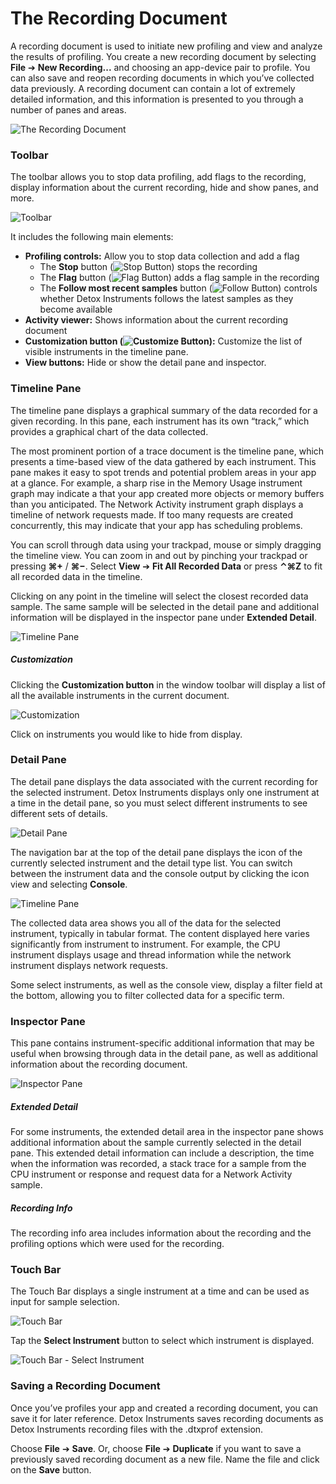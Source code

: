 # The Recording Document

A recording document is used to initiate new profiling and view and analyze the results of profiling. You create a new recording document by selecting **File** ➔ **New Recording...** and choosing an app-device pair to profile. You can also save and reopen recording documents in which you’ve collected data previously. A recording document can contain a lot of extremely detailed information, and this information is presented to you through a number of panes and areas.



![The Recording Document](Resources/RecordingDocument_Example.png "The Recording Document")

### Toolbar

The toolbar allows you to stop data profiling, add flags to the recording, display information about the current recording, hide and show panes, and more.

![Toolbar](Resources/RecordingDocument_Toolbar.png "Toolbar")

It includes the following main elements:

* **Profiling controls:** Allow you to stop data collection and add a flag
  * The **Stop** button (![Stop Button](Resources/Button_Stop.png)) stops the recording
  * The **Flag** button (![Flag Button](Resources/Button_Flag.png)) adds a flag sample in the recording
  * The **Follow most recent samples** button (![Follow Button](Resources/Button_Follow.png)) controls whether Detox Instruments follows the latest samples as they become available
* **Activity viewer:** Shows information about the current recording document
* **Customization button (![Customize Button](Resources/Button_Customize.png)):** Customize the list of visible instruments in the timeline pane.
* **View buttons:** Hide or show the detail pane and inspector.

### Timeline Pane

The timeline pane displays a graphical summary of the data recorded for a given recording. In this pane, each instrument has its own “track,” which provides a graphical chart of the data collected.

The most prominent portion of a trace document is the timeline pane, which presents a time-based view of the data gathered by each instrument. This pane makes it easy to spot trends and potential problem areas in your app at a glance. For example, a sharp rise in the Memory Usage instrument graph may indicate a that your app created more objects or memory buffers than you anticipated. The Network Activity instrument graph displays a timeline of network requests made. If too many requests are created concurrently, this may indicate that your app has scheduling problems.

You can scroll through data using your trackpad, mouse or simply dragging the timeline view. You can zoom in and out by pinching your trackpad or pressing **⌘+** / **⌘−**. Select **View** ➔ **Fit All Recorded Data** or press **⌃⌘Z** to fit all recorded data in the timeline.

Clicking on any point in the timeline will select the closest recorded data sample. The same sample will be selected in the detail pane and additional information will be displayed in the inspector pane under **Extended Detail**.

![Timeline Pane](Resources/RecordingDocument_TimelinePane.png "Timeline Pane")

##### Customization

Clicking the **Customization button** in the window toolbar will display a list of all the available instruments in the current document.

![Customization](Resources/RecordingDocument_InstrumentCustomization.png "Customization")

Click on instruments you would like to hide from display.

### Detail Pane

The detail pane displays the data associated with the current recording for the selected instrument. Detox Instruments displays only one instrument at a time in the detail pane, so you must select different instruments to see different sets of details.

![Detail Pane](Resources/RecordingDocument_DetailPane.png "Detail Pane")

The navigation bar at the top of the detail pane displays the icon of the currently selected instrument and the detail type list. You can switch between the instrument data and the console output by clicking the icon view and selecting **Console**.

![Timeline Pane](Resources/RecordingDocument_DetailPane_Console.png "Timeline Pane")

The collected data area shows you all of the data for the selected instrument, typically in tabular format. The content displayed here varies significantly from instrument to instrument. For example, the CPU instrument displays usage and thread information while the network instrument displays network requests.

Some select instruments, as well as the console view, display a filter field at the bottom, allowing you to filter collected data for a specific term.

### Inspector Pane

This pane contains instrument-specific additional information that may be useful when browsing through data in the detail pane, as well as additional information about the recording document.

![Inspector Pane](Resources/RecordingDocument_InspectorPane.png "Inspector Pane")

##### Extended Detail

For some instruments, the extended detail area in the inspector pane shows additional information about the sample currently selected in the detail pane. This extended detail information can include a description, the time when the information was recorded, a stack trace for a sample from the CPU instrument or response and request data for a Network Activity sample.

##### Recording Info

The recording info area includes information about the recording and the profiling options which were used for the recording.

### Touch Bar

The Touch Bar displays a single instrument at a time and can be used as input for sample selection.

![Touch Bar](Resources/RecordingDocument_TouchBar.png "Touch Bar")

Tap the **Select Instrument** button to select which instrument is displayed.

![Touch Bar - Select Instrument](Resources/RecordingDocument_TouchBarPicker.png "Touch Bar - Select Instrument")

### Saving a Recording Document

Once you’ve profiles your app and created a recording document, you can save it for later reference. Detox Instruments saves recording documents as Detox Instruments recording files with the .dtxprof extension.

Choose **File** ➔ **Save**. Or, choose **File** ➔ **Duplicate** if you want to save a previously saved recording document as a new file. Name the file and click on the **Save** button.